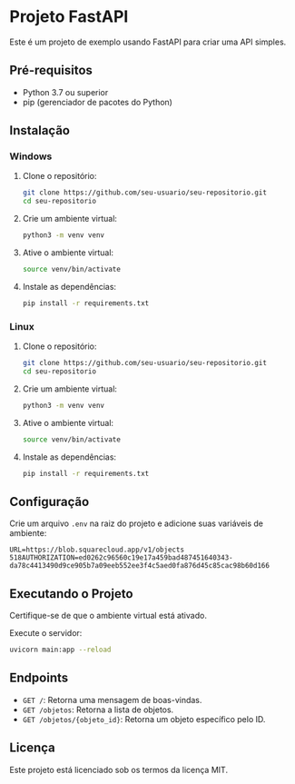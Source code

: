 # Projeto FastAPI

Este é um projeto de exemplo usando FastAPI para criar uma API simples.

## Pré-requisitos

- Python 3.7 ou superior
- pip (gerenciador de pacotes do Python)

## Instalação

### Windows

1. Clone o repositório:
   ```sh
   git clone https://github.com/seu-usuario/seu-repositorio.git
   cd seu-repositorio
   ```
2. Crie um ambiente virtual:
   ```sh
   python3 -m venv venv
   ```
3. Ative o ambiente virtual:
   ```sh
   source venv/bin/activate
   ```
4. Instale as dependências:
   ```sh
   pip install -r requirements.txt
   ```

### Linux

1. Clone o repositório:
   ```sh
   git clone https://github.com/seu-usuario/seu-repositorio.git
   cd seu-repositorio
   ```
2. Crie um ambiente virtual:
   ```sh
   python3 -m venv venv
   ```
3. Ative o ambiente virtual:
   ```sh
   source venv/bin/activate
   ```
4. Instale as dependências:
   ```sh
   pip install -r requirements.txt
   ```

## Configuração

Crie um arquivo `.env` na raiz do projeto e adicione suas variáveis de ambiente:

```
URL=https://blob.squarecloud.app/v1/objects
518AUTHORIZATION=ed0262c96560c19e17a459bad487451640343-da78c4413490d9ce905b7a09eeb552ee3f4c5aed0fa876d45c85cac98b60d166
```

## Executando o Projeto

Certifique-se de que o ambiente virtual está ativado.

Execute o servidor:

```sh
uvicorn main:app --reload
```

## Endpoints

- `GET /`: Retorna uma mensagem de boas-vindas.
- `GET /objetos`: Retorna a lista de objetos.
- `GET /objetos/{objeto_id}`: Retorna um objeto específico pelo ID.

## Licença

Este projeto está licenciado sob os termos da licença MIT.
